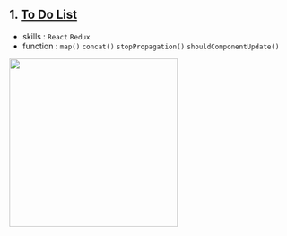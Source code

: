 ## 1. [To Do List](https://velopert.com/3480)
- skills : `React` `Redux`
- function : `map()` `concat()` `stopPropagation()` `shouldComponentUpdate()`
<img src="https://user-images.githubusercontent.com/58348662/143616801-3b447e01-6621-4234-8df5-303d0913a1ab.png" width="300px">
